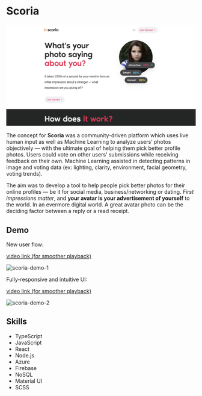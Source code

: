 # Scoria

![scoria-screenshot](/assets/scoria-ss.png)

The concept for **Scoria** was a community-driven platform which uses live human input as well as Machine Learning to analyze users’ photos objectively — with the ultimate goal of helping them pick better profile photos. Users could vote on other users’ submissions while receiving feedback on their own. Machine Learning assisted in detecting patterns in image and voting data (ex: lighting, clarity, environment, facial geometry, voting trends).

The aim was to develop a tool to help people pick better photos for their online profiles — be it for social media, business/networking or dating. _First impressions matter_, and **your avatar is your advertisement of yourself** to the world. In an evermore digital world. A great avatar photo can be the deciding factor between a reply or a read receipt.

## Demo

New user flow:

[video link (for smoother playback)](https://yulian.codes/resources/scoria-demo-1.mp4)

![scoria-demo-1](/assets/scoria-demo-1.gif)

Fully-responsive and intuitive UI:

[video link (for smoother playback)](https://yulian.codes/resources/scoria-demo-2.mp4)

![scoria-demo-2](/assets/scoria-demo-2.gif)

## Skills

- TypeScript
- JavaScript
- React
- Node.js
- Azure
- Firebase
- NoSQL
- Material UI
- SCSS

